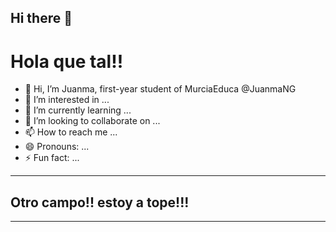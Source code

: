 ## Hi there 👋
# Hola que tal!!
- 👋 Hi, I’m Juanma, first-year student of MurciaEduca @JuanmaNG
- 👀 I’m interested in ...
- 🌱 I’m currently learning ...
- 💞️ I’m looking to collaborate on ...
- 📫 How to reach me ...
- 😄 Pronouns: ...
- ⚡ Fun fact: ...
---
## Otro campo!! estoy a tope!!!
---
